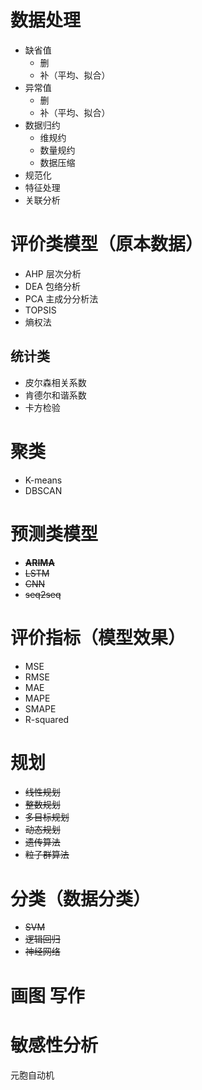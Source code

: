 # 数据处理

- 缺省值
  - 删
  - 补（平均、拟合）
- 异常值
  - 删
  - 补（平均、拟合）
- 数据归约
  - 维规约
  - 数量规约
  - 数据压缩
- 规范化
- 特征处理
- 关联分析



# 评价类模型（原本数据）

- AHP 层次分析
- DEA 包络分析
- PCA 主成分分析法
- TOPSIS
- 熵权法



## 统计类

- 皮尔森相关系数
- 肯德尔和谐系数
- 卡方检验





# 聚类

- K-means
- DBSCAN



# 预测类模型

- ~~**ARIMA**~~
- ~~LSTM~~
- ~~CNN~~
- ~~seq2seq~~

# 评价指标（模型效果）

- MSE
- RMSE
- MAE
- MAPE
- SMAPE
- R-squared

# 规划

- ~~线性规划~~
- ~~整数规划~~
- ~~多目标规划~~
- ~~动态规划~~
- ~~遗传算法~~
- ~~粒子群算法~~



# 分类（数据分类）

- ~~SVM~~
- ~~逻辑回归~~
- ~~神经网络~~



# 画图 写作

# **敏感性分析**

元胞自动机